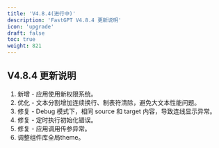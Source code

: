 ```yaml
---
title: 'V4.8.4(进行中)'
description: 'FastGPT V4.8.4 更新说明'
icon: 'upgrade'
draft: false
toc: true
weight: 821
---
```


<!-- ## 升级指南

- fastgpt 镜像 tag 修改成 v4.8.4
- fastgpt-sandbox 镜像 tag 修改成 v4.8.4 (选择性，无变更)
- 商业版镜像 tag 修改成 v4.8.4 -->

## V4.8.4 更新说明

1. 新增 - 应用使用新权限系统。
2. 优化 - 文本分割增加连续换行、制表符清除，避免大文本性能问题。
3. 修复 - Debug 模式下，相同 source 和 target 内容，导致连线显示异常。
4. 修复 - 定时执行初始化错误。
5. 修复 - 应用调用传参异常。
6. 调整组件库全局theme。